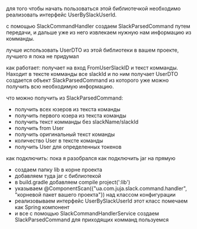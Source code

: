 для того чтобы начать пользоваться этой библиотечкой необходимо реализовать интерфейс UserBySlackUserId.

с помощью SlackCommandHandler создаем SlackParsedCommand путем передачи, и дальше уже из него извлекаем нужную нам информацию из комманды.

лучше использовать UserDTO из этой библиотеки в вашем проекте, лучшего я пока не придумал

как работает:
получает на вход FromUserSlackID и текст комманды. Находит в тексте комманды все slackId  и по ним получает UserDTO создается объект SlackParsedCommand из которого уже можно получить всю необходимую информацию.

что можно получить из SlackParsedCommand:

* получить всех юзеров из текста команды
* получить первого юзера из текста команды
* получить текст комманды без slackName/slackId
* получить from User
* получить оригинальный текст команды
* количество User в тексте команды
* получить User для определенных токенов

как подключить:
пока я разобрался как подключить jar на прямую
* создаем папку lib в корне проекта
* добавляем туда jar с библиотекой
* в build.gradle добавляем compile project(':lib')
* указываем @ComponentScan({"ua.com.juja.slack.command.handler", "корневой пакет вашего проекта"}) над классом конфигурации
* реализовываем интерфейс UserBySlackUserId этот класс помечаем как Spring компонент
* и все с помощью SlackCommandHandlerService создаем SlackParsedCommand для приходящих комманд пользуемся

